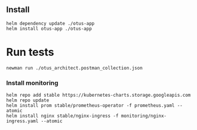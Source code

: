 ## Install
  ```
  helm dependency update ./otus-app
  helm install otus-app ./otus-app
  ```
#  Run tests
  ```
  newman run ./otus_architect.postman_collection.json
  ```

### Install monitoring
  ```
  helm repo add stable https://kubernetes-charts.storage.googleapis.com
  helm repo update
  helm install prom stable/prometheus-operator -f prometheus.yaml --atomic
  helm install nginx stable/nginx-ingress -f monitoring/nginx-ingress.yaml --atomic
  ```
